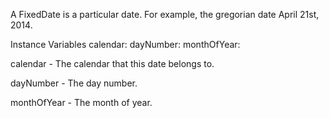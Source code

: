 A FixedDate is a particular date. For example, the gregorian date April 21st, 2014.

Instance Variables
	calendar:			<CalenarDefinition>
	dayNumber:		<Number>
	monthOfYear:		<monthOfYear>

calendar
	- The calendar that this date belongs to.

dayNumber
	- The day number.

monthOfYear
	- The month of year.
